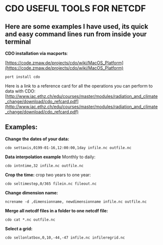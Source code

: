 CDO USEFUL TOOLS FOR NETCDF
================================
Here are some examples I have used, its quick and easy command lines run from inside your terminal
---------------------------------------------------------------------
**CDO installation via macports**: 

[https://code.zmaw.de/projects/cdo/wiki/MacOS_Platform](https://code.zmaw.de/projects/cdo/wiki/MacOS_Platform)

    port install cdo

Here is a link to a reference card for all the operations you can perform to data with CDO:
[http://www.iac.ethz.ch/edu/courses/master/modules/radiation_and_climate_change/download/cdo_refcard.pdf](http://www.iac.ethz.ch/edu/courses/master/modules/radiation_and_climate_change/download/cdo_refcard.pdf)


Examples:
----------------

**Change the dates of your data:**  

    cdo settaxis,0199-01-16,12:00:00,1day infile.nc outfile.nc
  
**Data interpolation example**  Monthly to daily:

    cdo intntime,32 infile.nc outfile.nc 

**Crop the time:** crop two years to one year:

    cdo seltimestep,0/365 filein.nc fileout.nc

**Change dimension name:**

    ncrename -d ,dimensionname, newdimensionname infile.nc outfile.nc

**Merge all netcdf files in a folder to one netcdf file:**

    cdo cat *.nc outfile.nc

**Select a grid:** 

    cdo sellonlatbox,0,10,-44,-47 infile.nc infileregrid.nc 

